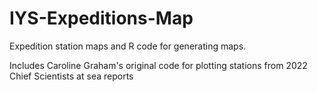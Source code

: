 # IYS-Expeditions-Map
Expedition station maps and R code for generating maps.

Includes Caroline Graham's original code for plotting stations from 2022 Chief Scientists at sea reports
